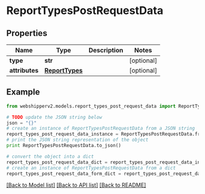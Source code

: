 # ReportTypesPostRequestData


## Properties
Name | Type | Description | Notes
------------ | ------------- | ------------- | -------------
**type** | **str** |  | [optional] 
**attributes** | [**ReportTypes**](ReportTypes.md) |  | [optional] 

## Example

```python
from webshipperv2.models.report_types_post_request_data import ReportTypesPostRequestData

# TODO update the JSON string below
json = "{}"
# create an instance of ReportTypesPostRequestData from a JSON string
report_types_post_request_data_instance = ReportTypesPostRequestData.from_json(json)
# print the JSON string representation of the object
print ReportTypesPostRequestData.to_json()

# convert the object into a dict
report_types_post_request_data_dict = report_types_post_request_data_instance.to_dict()
# create an instance of ReportTypesPostRequestData from a dict
report_types_post_request_data_form_dict = report_types_post_request_data.from_dict(report_types_post_request_data_dict)
```
[[Back to Model list]](../README.md#documentation-for-models) [[Back to API list]](../README.md#documentation-for-api-endpoints) [[Back to README]](../README.md)


